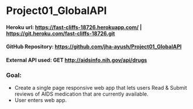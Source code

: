 # Project01_GlobalAPI

#### Heroku url: https://fast-cliffs-18726.herokuapp.com/ |  https://git.heroku.com/fast-cliffs-18726.git

#### GitHub Repository: https://github.com/jha-ayush/Project01_GlobalAPI

#### External API used: GET http://aidsinfo.nih.gov/api/drugs


### Goal:
- Create a single page responsive web app that lets users Read & Submit reviews of AIDS medication that are currently available.
- User enters web app.

